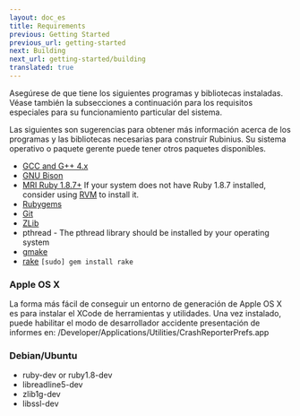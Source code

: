 ```yaml
---
layout: doc_es
title: Requirements
previous: Getting Started
previous_url: getting-started
next: Building
next_url: getting-started/building
translated: true
---
```


Asegúrese de que tiene los siguientes programas y bibliotecas instaladas.
Véase también la subsecciones a continuación para los requisitos especiales
para su funcionamiento particular del sistema.

Las siguientes son sugerencias para obtener más información acerca de los
programas y las bibliotecas necesarias para construir Rubinius. Su sistema
operativo o paquete gerente puede tener otros paquetes disponibles.


  * [GCC and G++ 4.x](http://gcc.gnu.org/)
  * [GNU Bison](http://www.gnu.org/software/bison/)
  * [MRI Ruby 1.8.7+](http://www.ruby-lang.org/) If your system does not have
    Ruby 1.8.7 installed, consider using [RVM](http://rvm.beginrescueend.com/)
    to install it.
  * [Rubygems](http://www.rubygems.org/)
  * [Git](http://git.or.cz/)
  * [ZLib](http://www.zlib.net/)
  * pthread - The pthread library should be installed by your operating system
  * [gmake](http://savannah.gnu.org/projects/make/)
  * [rake](http://rake.rubyforge.org/) `[sudo] gem install rake`


### Apple OS X

La forma más fácil de conseguir un entorno de generación de Apple OS X es para
instalar el XCode de herramientas y utilidades. Una vez instalado, puede
habilitar el modo de desarrollador accidente presentación de informes en:
/Developer/Applications/Utilities/CrashReporterPrefs.app



### Debian/Ubuntu

  * ruby-dev or ruby1.8-dev
  * libreadline5-dev
  * zlib1g-dev
  * libssl-dev
